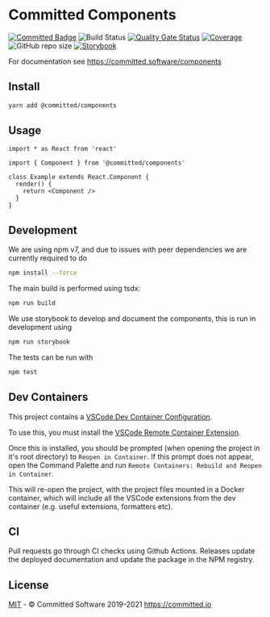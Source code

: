 # Committed Components

[![Committed Badge](https://img.shields.io/endpoint?url=https%3A%2F%2Fcommitted.software%2Fbadge)](https://committed.io)
![Build Status](https://github.com/commitd/components/workflows/build/badge.svg?branch=main)
[![Quality Gate Status](https://sonarcloud.io/api/project_badges/measure?project=commitd_components&metric=alert_status&token=aa002ca75e2f3a6d028af9074bceeda1ffa2f9f7)](https://sonarcloud.io/dashboard?id=commitd_components)
[![Coverage](https://sonarcloud.io/api/project_badges/measure?project=commitd_components&metric=coverage&token=aa002ca75e2f3a6d028af9074bceeda1ffa2f9f7)](https://sonarcloud.io/dashboard?id=commitd_components)
![GitHub repo size](https://img.shields.io/github/repo-size/commitd/components)
[![Storybook](https://cdn.jsdelivr.net/gh/storybookjs/brand@master/badge/badge-storybook.svg)](https://committed.software/components)

For documentation see https://committed.software/components

## Install

```bash
yarn add @committed/components
```

## Usage

```tsx
import * as React from 'react'

import { Component } from '@committed/components'

class Example extends React.Component {
  render() {
    return <Component />
  }
}
```

## Development

We are using npm v7, and due to issues with peer dependencies we are currently required to do

```bash
npm install --force
```

The main build is performed using tsdx:

```bash
npm run build
```

We use storybook to develop and document the components, this is run in development using

```bash
npm run storybook
```

The tests can be run with

```bash
npm test
```

## Dev Containers

This project contains a [VSCode Dev Container Configuration](https://code.visualstudio.com/docs/remote/containers).

To use this, you must install the [VSCode Remote Container Extension](https://marketplace.visualstudio.com/items?itemName=ms-vscode-remote.remote-containers).

Once this is installed, you should be prompted (when opening the project in it's root directory) to `Reopen in Container`. If this prompt does not appear, open the Command Palette and run `Remote Containers: Rebuild and Reopen in Container`.

This will re-open the project, with the project files mounted in a Docker container, which will include all the VSCode extensions from the dev container (e.g. useful extensions, formatters etc).

## CI

Pull requests go through CI checks using Github Actions. Releases update the deployed documentation and update the package in the NPM registry.

## License

[MIT](/LICENSE) - © Committed Software 2019-2021 https://committed.io
